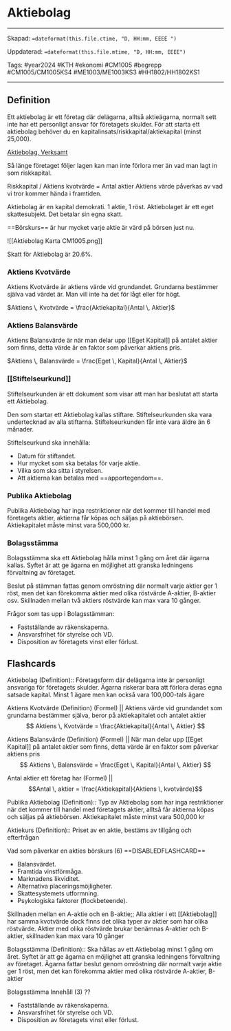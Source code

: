 # Aktiebolag

---
Skapad: `=dateformat(this.file.ctime, "D, HH:mm, EEEE ")`

Uppdaterad: `=dateformat(this.file.mtime, "D, HH:mm, EEEE")`

Tags: #year2024 #KTH #ekonomi #CM1005 #begrepp #CM1005/CM1005KS4 #ME1003/ME1003KS3 #HH1802/HH1802KS1

---

## Definition

Ett aktiebolag är ett företag där delägarna, alltså aktieägarna, normalt sett inte har ett personligt ansvar för företagets skulder. För att starta ett aktiebolag behöver du en kapitalinsats/riskkapital/aktiekapital (minst 25,000).

[Aktiebolag, Verksamt](https://www.verksamt.se/starta/valj-foretagsform/aktiebolag)

Så länge företaget följer lagen kan man inte förlora mer än vad man lagt in som riskkapital.

Riskkapital / Aktiens kvotvärde = Antal aktier
Aktiens värde påverkas av vad vi tror kommer hända i framtiden.

Aktiebolag är en kapital demokrati. 1 aktie, 1 röst.
Aktiebolaget är ett eget skattesubjekt. Det betalar sin egna skatt.

==Börskurs== är hur mycket varje aktie är värd på börsen just nu.

![[Aktiebolag Karta CM1005.png]]

Skatt för Aktiebolag är 20.6%.

### Aktiens Kvotvärde

Aktiens Kvotvärde är aktiens värde vid grundandet. Grundarna bestämmer själva vad värdet är. Man vill inte ha det för lågt eller för högt.

$Aktiens \, Kvotvärde = \frac{Aktiekapital}{Antal \, Aktier}$

### Aktiens Balansvärde

Aktiens Balansvärde är när man delar upp [[Eget Kapital]] på antalet aktier som finns, detta värde är en faktor som påverkar aktiens pris.

$Aktiens \, Balansvärde = \frac{Eget \, Kapital}{Antal \, Aktier}$

### [[Stiftelseurkund]]

Stiftelseurkunden är ett dokument som visar att man har beslutat att starta ett Aktiebolag.

Den som startar ett Aktiebolag kallas stiftare. Stiftelseurkunden ska vara undertecknad av alla stiftarna. Stiftelseurkunden får inte vara äldre än 6 månader.

Stiftelseurkund ska innehålla:

- Datum för stiftandet.
- Hur mycket som ska betalas för varje aktie.
- Vilka som ska sitta i styrelsen.
- Att aktierna kan betalas med ==apportegendom==.

### Publika Aktiebolag

Publika Aktiebolag har inga restriktioner när det kommer till handel med företagets aktier, aktierna får köpas och säljas på aktiebörsen. Aktiekapitalet måste minst vara 500,000 kr.

### Bolagsstämma

Bolagsstämma ska ett Aktiebolag hålla minst 1 gång om året där ägarna kallas. Syftet är att ge ägarna en möjlighet att granska ledningens förvaltning av företaget.

Beslut på stämman fattas genom omröstning där normalt varje aktier ger 1 röst, men det kan förekomma aktier med olika röstvärde A-aktier, B-aktier osv. Skillnaden mellan två aktiers röstvärde kan max vara 10 gånger.

Frågor som tas upp i Bolagsstämman:

- Fastställande av räkenskaperna.
- Ansvarsfrihet för styrelse och VD.
- Disposition av företagets vinst eller förlust.

## Flashcards

Aktiebolag (Definition):: Företagsform där delägarna inte är personligt ansvariga för företagets skulder. Ägarna riskerar bara att förlora deras egna satsade kapital. Minst 1 ägare men kan också vara 100,000-tals ägare
<!--SR:!2024-04-11,47,272!2024-04-19,30,322-->

Aktiens Kvotvärde (Definition) (Formel)
||
Aktiens värde vid grundandet som grundarna bestämmer själva, beror på aktiekapitalet och antalet aktier
$$
Aktiens \, Kvotvärde = \frac{Aktiekapital}{Antal \, Aktier}
$$
<!--SR:!2024-04-20,30,292-->

Aktiens Balansvärde (Definition) (Formel)
||
När man delar upp [[Eget Kapital]] på antalet aktier som finns, detta värde är en faktor som påverkar aktiens pris
$$
Aktiens \, Balansvärde = \frac{Eget \, Kapital}{Antal \, Aktier}
$$
<!--SR:!2024-03-27,2,225-->

Antal aktier ett företag har (Formel)
||
$$Antal \, aktier = \frac{Aktiekapital}{Aktiens \, kvotvärde}$$
<!--SR:!2024-04-05,41,272-->

Publika Aktiebolag (Definition):: Typ av Aktiebolag som har inga restriktioner när det kommer till handel med företagets aktier, alltså får aktierna köpas och säljas på aktiebörsen. Aktiekapitalet måste minst vara 500,000 kr
<!--SR:!2024-04-10,16,307!2024-04-03,11,287-->

Aktiekurs (Definition):: Priset av en aktie, bestäms av tillgång och efterfrågan
<!--SR:!2024-04-20,30,290!2024-04-19,30,322-->

Vad som påverkar en akties börskurs (6)
==DISABLEDFLASHCARD==
- Balansvärdet.
- Framtida vinstförmåga.
- Marknadens likviditet.
- Alternativa placeringsmöjligheter.
- Skattesystemets utformning.
- Psykologiska faktorer (flockbeteende).
<!--SR:!2024-02-10,1,172!2024-02-12,9,270-->

Skillnaden mellan en A-aktie och en B-aktie;; Alla aktier i ett [[Aktiebolag]] har samma kvotvärde dock finns det olika typer av aktier som har olika röstvärde. Aktier med olika röstvärde brukar benämnas A-aktier och B-aktier, skillnaden kan max vara 10 gånger
<!--SR:!2024-04-09,15,264-->

Bolagsstämma (Definition):: Ska hållas av ett Aktiebolag minst 1 gång om året. Syftet är att ge ägarna en möjlighet att granska ledningens förvaltning av företaget. Ägarna fattar beslut genom omröstning där normalt varje aktie ger 1 röst, men det kan förekomma aktier med olika röstvärde A-aktier, B-aktier
<!--SR:!2024-04-02,10,287!2024-04-08,15,307-->

Bolagsstämma Innehåll (3)
??
- Fastställande av räkenskaperna.
- Ansvarsfrihet för styrelse och VD.
- Disposition av företagets vinst eller förlust.
<!--SR:!2024-03-29,6,267!2024-04-05,12,287-->
